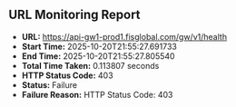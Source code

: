## URL Monitoring Report

- **URL:** https://api-gw1-prod1.fisglobal.com/gw/v1/health
- **Start Time:** 2025-10-20T21:55:27.691733
- **End Time:** 2025-10-20T21:55:27.805540
- **Total Time Taken:** 0.113807 seconds
- **HTTP Status Code:** 403
- **Status:** Failure
- **Failure Reason:** HTTP Status Code: 403
